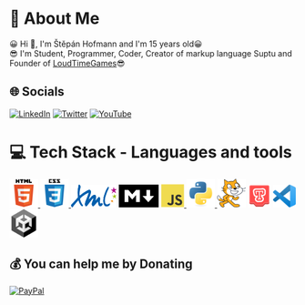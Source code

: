 # 💫 About Me
😀 Hi 👋, I'm Štěpán Hofmann and I'm 15 years old😀<br>😎 I'm Student, Programmer, Coder, Creator of markup language Suptu and Founder of [LoudTimeGames](https://www.gamejolt.com/invite/LoudTimeGames)😎<br>


## 🌐 Socials
[![LinkedIn](https://img.shields.io/badge/LinkedIn-%230077B5.svg?logo=linkedin&logoColor=white)](https://linkedin.com/in/štěpán-hofmann-b3264b22b) [![Twitter](https://img.shields.io/badge/Twitter-%231DA1F2.svg?logo=Twitter&logoColor=white)](https://twitter.com/stepanhofmann26) [![YouTube](https://img.shields.io/badge/YouTube-%23FF0000.svg?logo=YouTube&logoColor=white)](https://youtube.com/@neonek2637) 

# 💻 Tech Stack - Languages and tools

<a href="https://www.w3.org/html/" target="_blank" rel="noreferrer"> <img src="https://raw.githubusercontent.com/devicons/devicon/master/icons/html5/html5-original-wordmark.svg" alt="html5" width="50" height="50"/> </a> <a href="https://www.w3schools.com/css/" target="_blank" rel="noreferrer"> <img src="https://raw.githubusercontent.com/devicons/devicon/master/icons/css3/css3-original-wordmark.svg" alt="css3" width="50" height="50"/> </a> <a target="_blank" rel="noreferrer"> <img src="https://github.com/neonek26/testgraph2/blob/main/Extensible_Markup_Language_(XML)_logo.svg.png" alt="xml" width="80" height="40"/> </a> <a target="_blank" rel="noreferrer"> <img src="https://github.com/neonek26/testgraph2/blob/main/markdown_inte-1024x630.png" alt="markdown" width="70" height="40"/> </a> 
</a>
 <a href="https://developer.mozilla.org/en-US/docs/Web/JavaScript" target="_blank" rel="noreferrer"> <img src="https://raw.githubusercontent.com/devicons/devicon/master/icons/javascript/javascript-original.svg" alt="javascript" width="41" height="41"/> </a> <a href="https://www.python.org" target="_blank" rel="noreferrer"> <img src="https://raw.githubusercontent.com/devicons/devicon/master/icons/python/python-original.svg" alt="python" width="50" height="50"/> </a> <a target="_blank" rel="noreferrer"> <img src="https://github.com/neonek26/testgraph2/blob/main/scratch-cat-logo-7F652C6253-seeklogo.com.png" alt="scratch" width="50" height="50"/> </a> <a target="_blank" rel="noreferrer"> <img src="https://github.com/neonek26/testgraph2/blob/main/apps.49046.14590360557032091.5972da3f-cebc-43e1-ab2f-7f8dc310fc45.png" alt="turbowarp" width="40" height="40"/> </a> <a target="_blank" rel="noreferrer"> <img src="https://github.com/neonek26/testgraph2/blob/main/Visual_Studio_Code_1.35_icon.svg.png" alt="vscode" width="40" height="40"/> </a> <a href="https://unity.com/" target="_blank" rel="noreferrer"> <img src="https://github.com/neonek26/testgraph2/blob/main/tu3gt6ysfxq71.webp" alt="unity" width="50" height="50"/> </a>


  ## 💰 You can help me by Donating
  [![PayPal](https://img.shields.io/badge/PayPal-00457C?style=for-the-badge&logo=paypal&logoColor=white)](https://paypal.me/stepanhofmann) 
